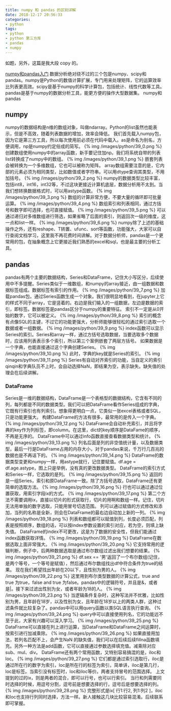 ```yaml
---
title: numpy 和 pandas 的区别详解
date: 2018-12-17 20:56:33
categories:
- python
tags:
- python
- python 第三方库
- pandas
- numpy
---
```

如题，另外，这篇是我大段 copy 的。
<!-- more -->
[numpy和pandas入门](https://zhuanlan.zhihu.com/p/27624814)
数据分析绝对绕不过的三个包是numpy、scipy和pandas。numpy是Python的数值计算扩展，专门用来处理矩阵，它的运算效率比列表更高效。scipy是基于numpy的科学计算包，包括统计、线性代数等工具。pandas是基于numpy的数据分析工具，能更方便的操作大型数据集。
numpy和pandas
## numpy
numpy的数据结构是n维的数组对象，叫做ndarray。Python的list虽然也能表示，但是不高效，随着列表数据的增加，效率会降低。
我们首先载入numpy包，因为它是第三方工具，所以每次使用前必须在代码中载入。as是命名为别名，方便调用，np是numpy约定俗成的简写。
{% img /images/python/39_0.png %}
创建数组使用numpy中的array函数，新手要记住加np。我们将系统自带的列表list转换成了numpy中的数组。
{% img /images/python/39_1.png %}
嵌套列表会被转换为一个多维数组，它也可以被称为矩阵。
array数组需要注意的是，它内部的元素必须为相同类型，比如数值或者字符串。可以用dtype查询其类型，不用加括号。
{% img /images/python/39_2.png %}
numpy的数据类型比较丰富，包括int8，int16，int32等，不过这块更接近计算机底层，数据分析用不太到。当我们想转换数据格式时，可以用astype函数。
{% img /images/python/39_3.png %}
数组的计算非常方便，不要大量的循环即可批量运算。
{% img /images/python/39_4.png %}
数组索引和列表相同，通过方括号和数字即可选择，也可直接赋值。
{% img /images/python/39_5.png %}
可以通过递归对多维数组进行筛选，如果省略了后面的索引，则返回次一级的维度，这一点和list一样。
{% img /images/python/39_6.png %}
numpy除了上述的基础操作之外，还有reshape、T转置、ufunc、sort等函数，功能强大，大家可以自行查阅文档学习，这里我不再花费时间讲解。对于数据分析师，pandas是一个更常用的包，在抽象概念上它更接近我们熟悉的excel和sql，也是最主要的分析工具。
## pandas
pandas有两个主要的数据结构，Series和DataFrame，记住大小写区分，后续使用中不多提醒。Series类似于一维数组，和numpy的array接近，由一组数据和数据标签组成。数据标签有索引的作用。
{% img /images/python/39_7.png %}
加载pandas包，通过Series函数生成一个对象。我们很明显地看到，在jupyter上它的样式不同于array，它是竖着的。右边是我们输入的一组数据，左边是数据的索引，即标签。数据标签是pandas区分于numpy的重要特征。
索引不一定是从0开始的数字，它可以被定义。
{% img /images/python/39_8.png %}
索引的概念有点像SQL的主键，不过它的功能更强大，分析师能够很轻松的通过索引选取一个数据或者一组数据。
{% img /images/python/39_9.png %}
index函数可以显示Series的索引。Series和array一样，通过方括号选取数据，当要选取多个数据时，应该用列表表示多个索引，所以第三个案例嵌套了两层方括号。
如果数据是一个字典，也能直接通过这个字典创建Series。
{% img /images/python/39_10.png %}
此时，字典的key就是Series的索引。
{% img /images/python/39_11.png %}
Series有自动对齐索引的功能，当自定义的索引qinqin和字典队员不上时，会自动选择NaN，即结果为空，表示缺失。缺失值的处理会在后续讲解。
### DataFrame
Series是一维的数据结构，DataFrame是一个表格型的数据结构，它含有不同的列，每列都是不同的数据类型。我们可以把DataFrame看作Series组成的字典，它既有行索引也有列索引。想象得更明白一点，它类似一张excel表格或者SQL，只是功能更强大。
构建DataFrame的方法有很多，最常用的是传入一个字典。
{% img /images/python/39_12.png %}
DataFrame会自动补充索引，并且将字典的key作为列标签，即column。在这里，dict的key顺序是DataFame的顺序，不再是无序的。
DataFrame中可以通过info函数直接查看数据类型和统计。
{% img /images/python/39_13.png %}
列名后面是列的非空值统计量，以及数据类型，最后一行是DataFrame占用的内存大小，对于pandas来说，千万行几百兆的数据也是不再话下的。
{% img /images/python/39_14.png %}
DataFrame的数据类型变更和numpy一样，用astype就行，记住要赋值。df.age = df.age.astype，图上只是举例，没有真的更改数据类型。
DataFrame的索引方式和Series一样，它选取的是列。
{% img /images/python/39_15.png %}
返回的是一组Series，索引和原DataFrame一致。除了方括号选取，DataFrame还有更简单的选取方法。
{% img /images/python/39_16.png %}
行也可以通过通过位置获取，用索引字段ix的方式。
{% img /images/python/39_17.png %}
第二个方法不需要调用ix，直接以切片的形式获取行，切片的用啊和数组一样。记住，切片无法用单独的数字选取，只能用冒号切选范围。
列可以通过赋值的方式修改和添加，当列的名称是全新，则会在DataFrame的最右边自动加上新的一列。
{% img /images/python/39_18.png %}
列表和数组都可以赋值到列，长度必须匹配，列表是按照顺序，数组的话，可以按index参数设置的索引对应，若为空，则填上缺失值。
DataFrame的index不可更改，这是为了数据的安全性，但我们能通过index函数获取详情。
{% img /images/python/39_19.png %}
DataFrame在数据选取上面非常强大。
{% img /images/python/39_20.png %}
它支持常用的逻辑判断，例子中，后两种数据选取是通过布尔数组过滤出我们想要的结果。
{% img /images/python/39_21.png %}
df.sex == '男'返回了一个布尔数组(记住，是两个等号，一个等号是赋值），然后通过布尔数组找出df中符合条件为true的结果。
现在我们希望找出年龄在20以下，且性别为男的人。
{% img /images/python/39_22.png %}
这里用到布尔类型数据的计算公式，true and true 为true，false and true 为false。pandas中的逻辑符号，并且是&，或者是|。接下来过滤出性别为女，或者年龄为18的人。
{% img /images/python/39_23.png %}
当逻辑条件复杂时，这种写法并不优雅，比如性别为男，且年龄在18岁，以及性别为女，且年龄在18岁以上的两类人群，这种过滤条件就比较复杂了。pandas中可以用query函数以类SQL语言执行查询。
{% img /images/python/39_24.png %}
query中可以直接使用列名，它的功能远不至于此，大家有兴趣可以深入学习。
{% img /images/python/39_25.png %}
DataFrame可以直接在列上进行运算，当DataFrame和DataFrame之间运算时，按索引进行加减乘除。
{% img /images/python/39_26.png %}
如果直接用加法，若列名匹配不上，会产生NaN 的缺失值，我们可以在后续后续fillna函数填充。另外一种方法是add函数，它可以直接通过参数选择填充值。减乘除对应sub、mul、div。
DataFrame还有两个常用函数，又特别容易搞混的是，iloc和loc。
{% img /images/python/39_27.png %}
它们都是通过索引选取行，iloc是通过所在行的数字为索引，loc是所在行的标签为索引，简单讲，iloc是第几行，loc是标签。当索引没有标签时，loc和iloc等价。两者支持冒号的范围选择。
上文提到的过的ix，则是两者的混合，即可以行号，也可以行索引。
当行和列需要同时选择的时候，用逗号分割，逗号前是想要选择的行，逗号后是想要选择的列。
{% img /images/python/39_28.png %}
完整形式是ix[ 行1:行2, 列1:列2 ]，iloc和loc也支持行列同时选择，方法一样。新人接触这几块比较容易混淆。后续联系即可掌握。


